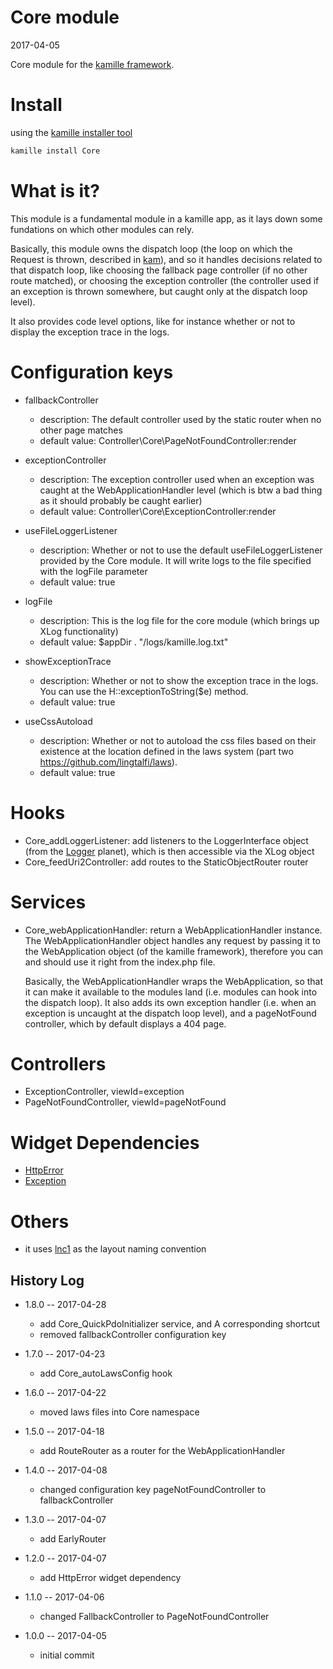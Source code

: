 Core module
=================
2017-04-05



Core module for the [kamille framework](https://github.com/lingtalfi/Kamille).




Install
===========
using the [kamille installer tool](https://github.com/lingtalfi/kamille-installer-tool)
```bash
kamille install Core
```


What is it?
==============
This module is a fundamental module in a kamille app,
as it lays down some fundations on which other modules can rely.


Basically, this module owns the dispatch loop (the loop on which the Request is thrown, described in [kam](https://github.com/lingtalfi/kam)),
and so it handles decisions related to that dispatch loop, like choosing the fallback page controller (if no other route matched),
or choosing the exception controller (the controller used if an exception is thrown somewhere, but caught only at the dispatch loop level).

It also provides code level options, like for instance whether or not to display the exception trace in the logs.
 
 
 
 
Configuration keys
====================

- fallbackController      
    - description: The default controller used by the static router when no other page matches
    - default value: Controller\Core\PageNotFoundController:render

- exceptionController
    - description: The exception controller used when an exception was caught at the WebApplicationHandler 
            level (which is btw a bad thing as it should probably be caught earlier)
    - default value: Controller\Core\ExceptionController:render             
- useFileLoggerListener
    - description: Whether or not to use the default useFileLoggerListener provided by the Core module. It will write logs to the file specified with the logFile parameter             
    - default value: true       
- logFile
    - description: This is the log file for the core module (which brings up XLog functionality)
    - default value: $appDir . "/logs/kamille.log.txt" 
- showExceptionTrace
    - description: Whether or not to show the exception trace in the logs. You can use the H::exceptionToString($e) method.
    - default value: true
- useCssAutoload
    - description: Whether or not to autoload the css files based on their existence at the location defined in the 
    laws system (part two https://github.com/lingtalfi/laws).
    - default value: true
    
    




Hooks
=========

- Core_addLoggerListener: add listeners to the LoggerInterface object (from the [Logger](https://github.com/lingtalfi/logger) planet), which is then accessible via the XLog object
- Core_feedUri2Controller: add routes to the StaticObjectRouter router 




Services
===========

- Core_webApplicationHandler: return a WebApplicationHandler instance.
    The WebApplicationHandler object handles any request by passing it to the WebApplication object (of the 
    kamille framework), therefore you can and should use it right from the index.php file.
    
    Basically, the WebApplicationHandler wraps the WebApplication, so that it can make it available
    to the modules land (i.e. modules can hook into the dispatch loop). 
    It also adds its own exception handler (i.e. when an exception is uncaught at the dispatch loop level), 
    and a pageNotFound controller, which by default displays a 404 page. 
    




Controllers
===============

- ExceptionController, viewId=exception
- PageNotFoundController, viewId=pageNotFound



Widget Dependencies
=========
- [HttpError](https://github.com/KamilleWidgets/HttpError)
- [Exception](https://github.com/KamilleWidgets/Exception)











Others
==========
- it uses [lnc1](https://github.com/lingtalfi/layout-naming-conventions#lnc_1) as the layout naming convention




History Log
------------------
    
- 1.8.0 -- 2017-04-28

    - add Core_QuickPdoInitializer service, and A corresponding shortcut 
    - removed fallbackController configuration key
    
- 1.7.0 -- 2017-04-23

    - add Core_autoLawsConfig hook
    
- 1.6.0 -- 2017-04-22

    - moved laws files into Core namespace
    
- 1.5.0 -- 2017-04-18

    - add RouteRouter as a router for the WebApplicationHandler
    
- 1.4.0 -- 2017-04-08

    - changed configuration key pageNotFoundController to fallbackController

- 1.3.0 -- 2017-04-07

    - add EarlyRouter
    
- 1.2.0 -- 2017-04-07

    - add HttpError widget dependency

- 1.1.0 -- 2017-04-06

    - changed FallbackController to PageNotFoundController
    
- 1.0.0 -- 2017-04-05

    - initial commit